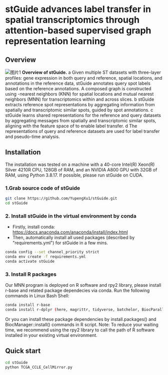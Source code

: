 # stGuide advances label transfer in spatial transcriptomics through attention-based supervised graph representation learning
## Overview
![图片1](https://github.com/user-attachments/assets/f8aeee7b-ebe9-4116-b9a6-fd9617f9d6e4)
**Overview of stGuide.** a Given multiple ST datasets with three-layer profiles: gene expression in both query and reference, spatial locations, and annotations in the reference data, stGuide annotates query spot labels based on the reference annotations. A composed graph is constructed using -nearest neighbors (KNN) for spatial locations and mutual nearest neighbors (MNN) for transcriptomics within and across slices. b stGuide extracts reference spot representations by aggregating information from spatially and transcriptomic similar spots, guided by spot annotations. c stGuide learns shared representations for the reference and query datasets by aggregating messages from spatially and transcriptomic similar spots, aligning  with the feature space of  to enable label transfer. d The representations of query and reference datasets are used for label transfer and pseudo-time analysis.
## Installation
The installation was tested on a machine with a 40-core Intel(R) Xeon(R) Silver 4210R CPU, 128GB of RAM, and an NVIDIA A800 GPU with 32GB of RAM, using Python 3.8.17. If possible, please run stGuide on CUDA.
### 1.Grab source code of stGuide
```bash
git clone https://github.com/YupengXu1/stGuide.git
cd stGuide
```
### 2. Install stGuide in the virtual environment by conda
* Firstly, install conda: https://docs.anaconda.com/anaconda/install/index.html
* Then, automatically install all used packages (described by "requirements.yml") for stGuide in a few mins.

```bash
conda config --set channel_priority strict
conda env create -f requirements.yml
conda activate stGuide
```
### 3. Install R packages
Our MNN program is deployed on R software and rpy2 library, please install r-base and related package dependecies via conda.
Run the following commands in Linux Bash Shell:

```bash
conda install r-base
conda install r-dplyr (here, magrittr, tidyverse, batchelor, BiocParallel, FNN)
```
Or you can install these package dependencies by install.packages() and BiocManager::install() commands in R script.
Note: To reduce your waiting time, we recommend using the rpy2 library to call the path of R software installed in your existing virtual environment.

## Quick start
```bash
cd stGuide
python TCGA_CCLE_CellMirror.py
```

